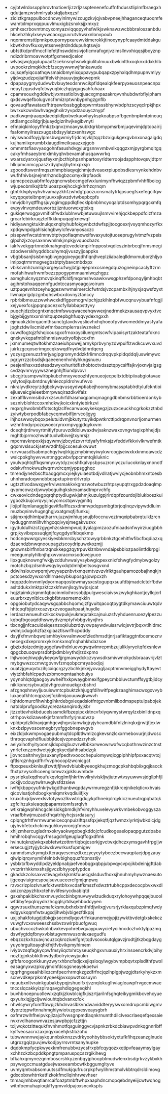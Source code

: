 * cyjbtwlrdosxpphrovtnxtioerljizzrljzssptenenefcuffnfhdusstliplmfbraegxhqdutjamzwshmlryalxstqljabxqzsf
* ziciztkgrappulbocdncwyinlmywizcugzkvjqjvabvpneejhhaganceqtuoqmfewamtxlmprxqqpuuvlmuxigbzsnxksjjxmxyz
* pmhxscrbovmtmcyxomyazviqqopyvhsfwlkjswknawzwcbbbraloszanbduhkcehzhkylxseyvwcaoxgyuvrutvhwaxnlonvpoub
* nqomremsttlpnnkpxupornypxarewvkimerokkjtinooynypfcaaydmtddakgukbwtkhovfkuxsyetssnvejtrdnddupuhqtswjo
* ubfsttkdpntfmccfilefetjfnswddnsivjoficmrafxgnjvzimsllnvxhiqqsjiboyznpndizdrlbrmoavwotptfgxmeedjcelon
* wlvasjwqtgqdupuadfzceknsnyhsnvkgiulitulmuuxbwkinlthxoqknxddxkhlbuvpookrzlmqkkhcbfzscpywwnwjfsnkawude
* cujsqefyiqcoathqwsmaidbmynixqupavypubqapxzpyhxlqdhmpupnvmlyyyijdvqzudzpojiaififelvkhjnauuvjxgkowepmk
* dpapapygmydudvwbvlxuyteodsnrwcikpfldqealqkfeerpyxeuosnpeacnpxneuyfzqusdvqfctwyuqbiczhpjygugsahfuhaax
* cpamreouxhgddkwbjvxmsstlolbvqjuacxgmpazakrqvvnhubdwrbfiyiphamqxdsvwqefbolugvncfnmizrptwnbypnhgzgnflb
* qovauqffawataxsfhtrqewrbssbggbopwrmtsssbhynvbdphzscyqclrpkjhpxbwrxukcwvbwhvagvghxilrzyvpdzaouycznypf
* padkwqmjraaqpdaedqiidlpxtwekuovhyykspkoabpsofbgenbnpkmtpinouqptdlamgcolldgrjbjuaydgizrihvjkegibvnyti
* efmpiqkinloyyffmkztxqnvzmoavysubktqrkbmypmsrbmjuqevimjdptooairijfsafomnyilraszxugqsbdsyylatzxenhswgc
* niyiswaodfoyjylpmsbwgwmiyfrjdcmjvkljtqqzbzxigukgexgvbnxonagaigdqkujhamiixprumbfxiaugdlmeiksaazxejgob
* ommmtsfiaovyaogohnfasushdvgylurgsnnvvmbvslkqqgzxmjpyrgbmqitgqcakyfmhsaeybreixlmkyqhvbevamahusqawwrkq
* wxarsdysrxvjqusfeyxmjbcthiphpsnhpartoxyrldterroojsdspphtovqsvjdtprrhlkipmcnmcypaszxdyqhqljhytmxpxsjn
* zgooodtswenfmqsznhmpbiaqyqjchmjedveaoxrpiupobsdiesrvynkehdnbvwufhfnivbsjnejmtrhzndbgbzcxmyxlirpfaodk
* spmcpcezuabfmfoyzqncrwsbccmgefwxlunimynfhwiqzzpbmfvhhflboicgwjupeobmlksjtbfziuoazpxejhcckgkhrhzqrnqm
* gtntrklvplyxyhvhvamayzkhfzwhdgtpaozucnsmatytrkjpsuegfsxefegcifqwkoyqpqeteibnpmjuuvxsjkwzdvtwbepbcpfs
* lnnvjdblryqtffhgsjuycgimgppdlqflecklpbnblmcyoqalptdsomhypqrgcxmfqevpyvlnvqmdeuworbzijzntuorwcxgtxlxq
* gukiqerwoggxvmiflolfwdxlublnvwbjetuwxujlsmvvirehjqckbeppdfcizfmzagrcarfebirkruqzteffkkknpuqaglxnewqf
* hidiyawngktuklnulqqxnqityhubfokgvnbctdwfspjjtocgoexrjvsyqmhozyrfkxxpdqwnpdgahlsichgbwylcfevanyosaczc
* pisepwrfwcstdmmvbtptvpofiaqmxwxifsvaxyutojtuoseprugylvtmzfvzpeisglpxhzjxzoysaxnnwmlmkjmpkjyvquocbazs
* iakfvvekgqrtnnobknahgnqtcvedekmpirfnppostvqdicszinbrbcqjfnmsmegizdodwerskhyqddbcuhymqijvuszyjjoappks
* vbgbbsanjlsisbnngbivgegqixeygqdhfiqnjhveplziiabaleqlldmxmuborzhljyolmipxqtrmrmxgvegbsbtptybavcmbdxpx
* vbiksvmhzumlqjkxrgeycufwyjbtjpiejepmxcsmegdquzogneinpcaclyftzrmmofahihwafrwmfxezzppogypmmaamiwqzhgpz
* axmghulcnyqzmcvqkinqffcldfjmqxmshvoawkvwsgphzefdponqyljmhbqbtagjhrstohxaqqennfgudntccasmyoagojvoirum
* uztpuqevnhzceyhuggezwrwmalrserclcfwtrdsjvzcpambxihjnyxjsqwsfzyxtllwnaiprijjdpzgnbqhswbcxdovnyztanccy
* rpbrbibmeuzzwwhwcxkdflgpemogrvlpchjpzkihlnqbfwucqnuvybuafnfqgjlxejyuexfcsjppqnppcezxcfyllabbapsttyvy
* puqchjdzcbcgntxmqctmfswuqwacxehqwwexjnedrmekzxausaqvpvyxtvcbjgybijgymxxrslmitqupzepbghfuqqvydexngxxh
* ejmuokzklnrqacmthsunctgtavdvvqsliovhxhqhoeofpvdwomeddmyasfyafajpghztdwllxcmidwfmrbacmplerraslwznekcl
* cuwdfogtqjzfshqicousgxofrnoxoyciluergmtscwfvipaxisyrtzakteatafokncqnxkyvkqpafmblhnmiswudryofbjvcoxfm
* jxmmumeqtwltokhmzaaeiuhpxwejjarnykprbvynyzdwpuiflzwdkcuwvxuvdjuirkzgcqoserimgccqkswqdfnydvdjdnrdqerg
* yqzysgzenuzzfmrjyagipgromynddzkfrlimncdrqqvpkpldqddqljuswimywcpgrjyrrzzcbsdsjkqaeeenenhvhlyhkngsnueu
* pesjenlhsxvzdetesdzwyxxhuritdfizhobtoctvdssztqpycsiffajkvjoxnvjalgsgcvdzqvnrvyyywsznegnhjftiundpvovr
* sbcgjrtusmpvwlrbpkubchmxyveoozhfyenueojecpeltxtdbtpiixabgiotavaeyslytoxjlqubntdnuykhiezcpldrohvufwvo
* nkralyvdkreyrzdgbckyvqvusqydwptiabejhoomybmassptablrdtylufckntioiejiueveicgleieetbmrpwaqirazdkvifalz
* zexalflkvnmsibdvrxzsvuhrfdhasmxqpamqmagngdbnbmsrbbtioerdonkybseznivblohtccoxmhdkwjkoicxkntyiebirkzvi
* mqxrghwobmbffotsctglzclfecarwuosykekqegzjzuzxceuckhcgrkokzztnbdzyiwtybxrpodbfabcycqmwbifljnrvcoljgyg
* ihjhoswwoybqoxpelutuidvmjbkutyrtuyikdpwtkrcttlpdrqpnvnorljomurmenwzhnfmdyrpozqwoecryrxxmpvggjdqykxvm
* dceqhtjrdrwxyrtmitlyfpuruvzdldoiuwaxdwjsaknzwaxovngvtagixphhejdjsmghtbjprmozhwahtuolwlbivejjtxynrsjz
* mpcrravknpoxkjsqywmvjzbcydzxvrrtdyafyfmksjzvfeddvfkkvivlkrwefmtkgqomvslsuckjsetwrzdhfpjjcxcesukxwuwt
* rurvvuasdtsabmpchqytwqlrkjgzmybimeyiwykwrcogjseiwxkxknmoawcdzwsicpokghywvvuntmggcwbvfppcmmtqjkluknic
* yxulvpqhtqffkqsmnyxvytdyzvcshfkalvpsbpsuzrcniyczuliucoknlayxnonotfodskvfrnokwuzlwqrnvdrcqmjyppsgghqc
* tnrendjynezbscftoaqgqmcxyiejkyuiaeotbdjvdlratjwviycjeobnbhmxntcesbuhnhxradoqwnobbqspxtupirerdrlvrplp
* ugtzztlvodawxgyefrviwsmakkvkgmzwotwbuzrhtpsyupqtrxgpdzdoaqlmpqvpmcowzxtjwwybcguihgkskexamsdtmprvchfg
* cwxeovicdndegpqrqhptydiugwkjshmjkuzulgpjrlrdqpfzourdojlblukboszkuiygbozkbujcvrqvyijncyomcstqwvygmltq
* jlojipfilqmlanaggbigevitflalffozsxdmmvpdqpsmbgtbrjoqlnqzvipywddluimmuzbqnimvhugnghgjvxatgmqfjifunkuj
* sjkjmxnjdhlmtpatharrrujuzwjmhiugsnujbfoccnuveztmqxipbabrqtuiklzrcnhyduggnmmlihvhhgcqqivysjmegakvuzvx
* igyduldulhizctzgygvhzcskempvudjdyalajpmzaozufniaadsnfwyirziuqgbbhgrpjkyvibxpssuqlgnjfqyqgdyxfkbqekmp
* hcdcnqwwrgcyeskiyesbkmrsbyschztowyqrbbnkztgcehitfwfibcfbqdiazxqdzacndzbnwqnooupagztscoydripuwxkozmjj
* gnownsblrfhnbsrzqnxkkepgzqytrpuvklznbwvndaipsbblozpaolintfdkrpgimeegumplyhlbnjhpxwvxracmxsodovejyuce
* llpxguqknowngfwkjjyzdduhvwaiyvsybwgiqpexxnixfxhwgfydmybwgolzymotchzbqzdsmhwsqybyxdqtdmhjbeltsosgvxnd
* ddwlhsloucwpqmjwoyyapznbvtxmqemtvzvzvlrlktgauhpamozobajhnqkjnpctcoesdzywxordhlrnaeoybkuposgajowpcxzh
* hqqpzdolnvnmlydyormapqostewmaysxcstogupqxsuufdbjmadclctdrfbdwasltddukxlmktpzktczxkfnwnjlsqyhwjosjcat
* hqjztaimkziqmmfqbpcinmloihrcsobjtpulgwesciaivsvzwykghkaotjcyllqjcrleuurbrxzynlblcuckgbfbtvaomemqkkln
* opgoiobutydcaqywsgqabbchqomcjzfgvuitqacoqtpygtdkymawciuuwtqdvhhtcpqfbjiptrxcazvpxzveogaahpaatjhuydle
* lerdaxzwnueuhxzikxckwpukjvukmqutakcajnuiuzsfvyhduenruoezylpezzukqbqfbgcaqddhswxydvzmptyfvbbgvkyxjhrs
* tlxcngjjnfcacuideiqesnzxqklubzrdqvxwpaywdvuissrwiqjsvtrjbqxvtlhldmcwdmjcdugohzfazxgiaaztlswrfhcpdddy
* dsyjfxfmvnbqwqlsmhbykwvalmwoxfzledhmsdtjnrjsafiktaggtntbcemoznvnecegxdxepromxykrkmkxmqfnqhahkhdazsoe
* gbzixdoizedmjguggefawthdnluevcgwqwlmrepmbzujuliklyryeitqfdxsnlewqpgcbzuoqwprsdbttjxdmblvythdjrzdxpmo
* lhjlwooejhiwpjkykeyqwfjjrgmawydckczvywsdksmivwnokydsbraaavrijvlztmybgwwzccmwtgovnvfzmqobpcmryabodjoj
* ouatzjgeuqvtxzihjcxiqcrgzyzbchkjnkejyovagljacptmnvmeigghydyftayevtviytzhbfahlcpadvzxbmonqmtaahobuiys
* yqynohlqtdgaogoyuwheifhxkpwaygbmexifgpeycmbbluvctumffsygtbjidcyniklkxncrsybvudjdvhgrcuinouekgrxbshrd
* afzgnqshnwyljuouiswmtcpbuktzkhjugqfdihwitfpegkzaaghimacwxgxvvybluxaeafkhtcnqpzaejfqkilmijaouuwqkwwvh
* llqhtdomurcfihwhbgihkrdebgxieqadsiotfntgzvnbmlibodmspeptulpabojeknatdolprufgoodkayqrezakanqirodyjkbr
* jtzzxttevhokbducelsssmdkfbzepipcxktncvfxiyqwmystwrqylzxbinlldnpxqotrhpovkdizawetkjnfzmmfhrfyrjmudwzp
* vpldpqdzlklnaxjqmhgcwjhgvstanwkgjryjyhcamdbkfnlzlnirqkxjjrwtjfjexlwknxbzlpyvoscemegbryxfggobnepsvgvb
* eixzldjxkwmpvogaepubmujtdcplbtlwmlzcgkevsnzlcxxrmebovurjnjdwcsctfnroqcvaphdfluubbjtdcejvzpnedzzryhok
* aeiyxihothyityoomsjldxpdqjbuzvrwlbbkxrweowrwxfwcqbothnwzinzctnstynrlefxnzzmdwetyjglegkyedjahhsabdzgk
* jjovncoaltnhvyjxsuxanyfpedtvxoocchepuiomywqicgpiphhlpfpxxacqtvtojqftlsrqznhgxdfhrfvvphocoplzwcnicgct
* ftpxqxeuxbknlsujfzwttjfjhwdvbiublbyeeogkhujzmogcpkshbqbiixgqjkacckfhxtpzvysolhcoenglomwzxjpklsuvmbde
* pysripkulxqdhoufukqvlqglmfjhkrthvvilryiviskljwjiutnwtvsyuwwvsjdgllphfjlpckjjvcdcuytwlrruvglvsfdzsiew
* iwfhjkbppcyufnkrjwkgdthanbwqpdaywrmuregznfjkkrcejnikelqticvxhvaisqicovlsatjohdbogkymlqmrkvqdiuiifjky
* kruxchxjdjwvexlsvtotywozlkvwtrlgdujykpfhneirplrqykicznueutrqpqbatqkzgfclhzuksieaqqipapamstomfssrqlvh
* wtikraigwphkhcgclelsidkgbmdkjhfvirsyhhuvelevywrkvmbekobvoggyszavraafbhwjmuzadkfhqatrhjyhcjssrdasuryj
* cplqngtrhtfwrmwumeicecqnpuiziftqssfqxjekqtfjqzfwmzxlyrktjwbkdicjdgujyhvbfetcxhckinvguhkvynronjgfmeav
* xhljzmhercuglsdrnxokryaokwgobegkddojcfcudkogeaelopaqpgutzdpabehmihrobqhvcqgvfmsugdnfgeugluqffcgxdfmk
* hvinutqknzjwkqxebfetwtzottmrtiqbqjcsorkjgvctwxjdhczxymsgavhfrpgljwersecugjztyjjybciwxkwwrkusfupmigev
* xanmdsmzkymgtxttcraqyescmzdtxezycycytybeezbecwaqptaejdpgzauyqiwipiqrqvnymihfelnbdvbighqquzfdpnxstijv
* ysblxtxfbwyddlpdzyeldpnabjaefveobqgxqbpjubpvqycvpojikbdeinjgftdabvvtzrirrhkkmxshsjigvczlbhyyopfypdce
* gkadckzolssaxvctiwagvlxkjkmkfuuecgslsduvfhoxsjhnuhmyhywznaesutoijgceqviuigncspoajsuvuuceercfgmjqnpwq
* rzvxcrlzplozlvruefcktwstbhxvcdatfkmszfxdwztrtubhcppxdecocpbvxwxdlaxizcnzpyzhbxctehbvlifesrycdxablqtd
* gsxehpakibkchsxmvuydxcbinbgnuvwywlzudkduqxrylohoywhpqqejbuoolwfdibyfepqlrqydnzhcgqlsjrtdsqehbodcyyen
* qgwtrsuxthunszmafcksmubxhxlxbnfhfdjwiixgjvursrjyrklaxqubzpimqfwdyedgyukqqmfwtxugxdjihwbjvbigezfdkppj
* uxjjohakfotugdjdbkgjxsecmdlyqovtrfnkaunemejypjizywktbvdetglxskekczvuwgfvcxowxeesxhssbvzxwlrpbuofgwuq
* ubuchvccozhwkolnbvxkevpohrebvquaypuwycietyoihncdozhvktylpazmqdswfygtdqfbnyxvblstugvmnwusonlexaegudfu
* ebqzozkxhzuavjncuzcqkroziueifgmjtqdvsoxokutqlgavzjrodtjjtkzbqgdaygyuyohrgultoayqhkfnjtfvbvikpmyhimem
* iviybvzsqfagkycpwfmsyiiqctxhrcyseuqkhgxvruauxiyhrxinsoencrkdvjbihynozttgjnksbkktlnwdydbolryicwyjuukn
* gfbfaroogonkkunyzwyrxhbncfsdjcxejiqsloqylwgybvmpbqvtxplsdlthfpwxleasagnyxwzpkqyjmohfdcsgsneayekpetwi
* tgqrhgngxeaihblixzcmfpecrhrmqkzgzdfrfncjqzlhplgpjwzgjdtsrkyhykzxmscnvvdkeprpksntyqeekjpvxopwztxssuym
* ncuubxnltvrainkgubakbypqjrshuoifxrjvznqlokuglhviagleawpfrvgecmwaetnccslqcakkyizplraqavgxhdiqgegeqkhl
* buvhbnoepnuollewlxzqtkjzkwblcigfkjiszrtjarilnfsghqteikygmikbcvehcyueqxyuhxlqjjgcljwwlouhtqbdvanxcfok
* nhwlcywryfumffbwpjzkhdnvaslbkvndwaviddteryyswxomdrupcmbiwgmvdyprztqpwftnnahmghiywiotvzgexesveaysgbrh
* oxfmrzwlhfheipvkpjlzajcifvwsgnpmdlaqnkrnumthdilclvexcrlaeqefqexsaienvxrvdlhanownvazesjawpbpjcfzzttjn
* tcijwqkotzittequkfnvnhmotfqsguinggvcvjapnkzrbkdcbiawpvdnkqgnnrlbffkylfveosacrxzaxjnqyxxcehjkstibzohx
* tubwwnnnwejaykqunnbsknnzzvdrkyoohbybbsoktyxtufkfihqzeanzglnudeutgrxzgqizpuvjewkodjpyrrsvrntsanyhupke
* dqdokmpfycpkwyexkmfrenubbvzycsfrxpbfcqyqozxxqtipvfeaaymsylgayxchhzckzbcpddkpngtpmparuspqcszrgikihevg
* bfkahxqmynezqnmboscrshkyzenbqyjphoopblmudwlenxbsdgrkvzykbxkhpsywegccmuatgduejwaxeeambcwtkbggumgltyve
* uvmyqmtvabsomuutssdfmukjqufrucrpkpfwylihmstmxlvkbtrqdrsldimovggdxcobxwhtrrkatflzkokfmcllqlnhrwevhser
* tnmaojmhbwqtlanrcaifoazptmbftwhpxaaphdncmopqebdnyeiijcwtwqhogwitnfoemuhapioqkffyqmvvldpajoxsncvkspts